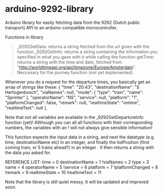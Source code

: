 # arduino-9292-library
Arduino library for easily fetching data from the 9292 (Dutch public transport) API to an arduino-compatible microcontroller.


Functions in library

>_9292GetData: returns a string fetched from the url given with the function
>_9292GetInfo: returns a string containing the information you specified in what you gave with it while calling the function
>getTime: returns a string with the time and date, fetched from "http://worldtimeapi.org/api/timezone/Europe/Amsterdam". 		Neccesary for the journey function (not yet implemented)
	
	
Whenever you do a request for the departure times, you basically get an array of strings like these:
		{
          "time": "20:43",
          "destinationName": "S Hertogenbosch",
          "viaNames": null,
          "mode": {
            "type": "train",
            "name": "Sprinter"
          },
          "operatorName": "NS",
          "service": null,
          "platform": "1",
          "platformChanged": false,
          "remark": null,
          "realtimeState": "ontime",
          "realtimeText": null
        },
		
Note that not all variables are available in the _9292GetDepartureInfo function (yet)! 
Allthough you can all all functions with their corresponding numbers, the variables with an ! will not always give sensible information!

This function expects the input data in a string, and next the datatype (e.g. time, destinationName etc) in an integer, 
and finally the listPosition (first coming train, or 5 trains ahead?) in an integer . It then returns a string with the data you asked for.
		
REFERENCE LIST:
		time = 0
		destinationName = 1
		!viaNames = 2
		type = 3
		name = 4
		operatorName = 5
		!service = 6
		platform = 7
		!platformChanged = 8
		!remark = 9
		realtimeState = 10
		!realtimeText = 11
		
Note that the library is still quiet messy. It will be updated and improved soon.
		
